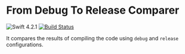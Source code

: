 # From Debug To Release Comparer

![Swift 4.2.1](https://img.shields.io/badge/Swift-4.2.1-orange.svg)
[![Build Status](https://travis-ci.org/albinekcom/FromDebugToReleaseComparer.svg?branch=master)](https://travis-ci.org/albinekcom/FromDebugToReleaseComparer)

It compares the results of compiling the code using `debug` and `release` configurations.
